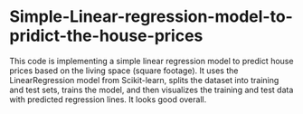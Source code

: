 # Simple-Linear-regression-model-to-pridict-the-house-prices
This code is implementing a simple linear regression model to predict house prices based on the living space (square footage). It uses the LinearRegression model from Scikit-learn, splits the dataset into training and test sets, trains the model, and then visualizes the training and test data with predicted regression lines.  It looks good overall.
